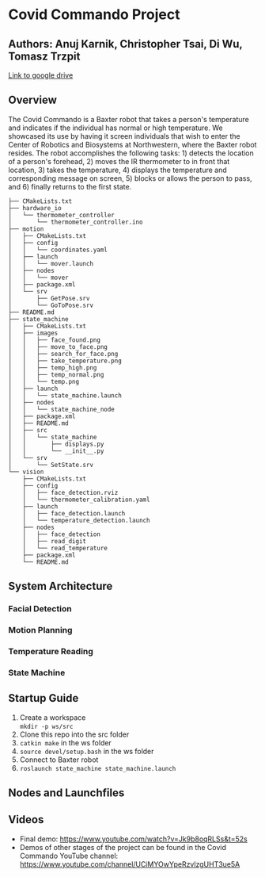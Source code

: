 # Covid Commando Project 
## Authors: Anuj Karnik, Christopher Tsai, Di Wu, Tomasz Trzpit 

[Link to google drive](https://drive.google.com/drive/folders/13jNIVaYYTZ9g-dvWX1zpN0wrZQmPDkMG?usp=sharing)

## Overview 
The Covid Commando is a Baxter robot that takes a person's temperature and indicates if the individual has normal or high temperature. We showcased its use by having it screen individuals that wish to enter the Center of Robotics and Biosystems at Northwestern, where the Baxter robot resides. The robot accomplishes the following tasks: 1) detects the location of a person's forehead, 2) moves the IR thermometer to in front that location, 3) takes the temperature, 4) displays the temperature and corresponding message on screen, 5) blocks or allows the person to pass, and 6) finally returns to the first state. 

```Shell
├── CMakeLists.txt
├── hardware_io
│   └── thermometer_controller
│       └── thermometer_controller.ino
├── motion
│   ├── CMakeLists.txt
│   ├── config
│   │   └── coordinates.yaml
│   ├── launch
│   │   └── mover.launch
│   ├── nodes
│   │   └── mover
│   ├── package.xml
│   └── srv
│       ├── GetPose.srv
│       └── GoToPose.srv
├── README.md
├── state_machine
│   ├── CMakeLists.txt
│   ├── images
│   │   ├── face_found.png
│   │   ├── move_to_face.png
│   │   ├── search_for_face.png
│   │   ├── take_temperature.png
│   │   ├── temp_high.png
│   │   ├── temp_normal.png
│   │   └── temp.png
│   ├── launch
│   │   └── state_machine.launch
│   ├── nodes
│   │   └── state_machine_node
│   ├── package.xml
│   ├── README.md
│   ├── src
│   │   └── state_machine
│   │       ├── displays.py
│   │       └── __init__.py
│   └── srv
│       └── SetState.srv
└── vision
    ├── CMakeLists.txt
    ├── config
    │   ├── face_detection.rviz
    │   └── thermometer_calibration.yaml
    ├── launch
    │   ├── face_detection.launch
    │   └── temperature_detection.launch
    ├── nodes
    │   ├── face_detection
    │   ├── read_digit
    │   └── read_temperature
    ├── package.xml
    └── README.md 
```

## System Architecture 
### Facial Detection

### Motion Planning 

### Temperature Reading 

### State Machine 


## Startup Guide 
1. Create a workspace <br>
   `mkdir -p ws/src`
2. Clone this repo into the src folder
3. `catkin make` in the ws folder
4. `source devel/setup.bash` in the ws folder
5. Connect to Baxter robot 
6. `roslaunch state_machine state_machine.launch` 

## Nodes and Launchfiles 





## Videos 
- Final demo: https://www.youtube.com/watch?v=Jk9b8oqRLSs&t=52s
- Demos of other stages of the project can be found in the Covid Commando YouTube channel: \
https://www.youtube.com/channel/UCiMYOwYpeRzvlzgUHT3ue5A
